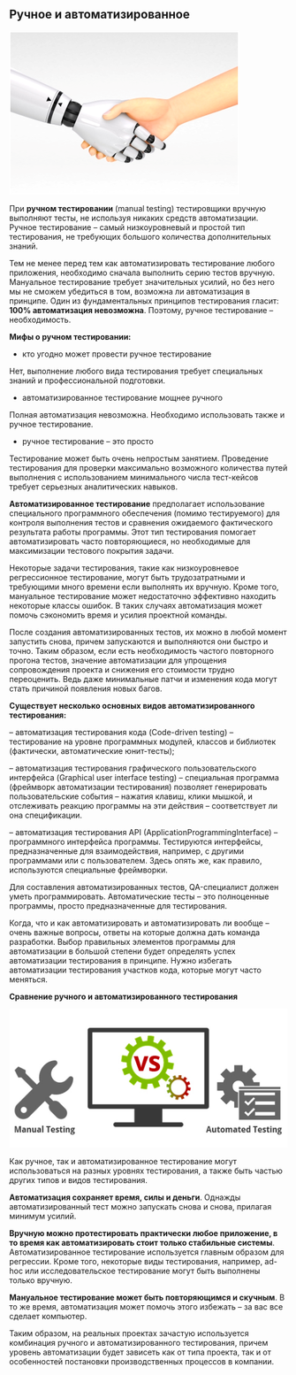 ## Ручное и автоматизированное

![](../img/img_20.png)

При **ручном тестировании** (manual testing) тестировщики вручную выполняют тесты, не используя никаких средств
автоматизации. Ручное тестирование – самый низкоуровневый и простой тип тестирования, не требующих большого количества
дополнительных знаний.

Тем не менее перед тем как автоматизировать тестирование любого приложения, необходимо сначала выполнить серию тестов
вручную. Мануальное тестирование требует значительных усилий, но без него мы не сможем убедиться в том, возможна ли
автоматизация в принципе. Один из фундаментальных принципов тестирования гласит: **100% автоматизация невозможна**.
Поэтому, ручное тестирование – необходимость.

**Мифы о ручном тестировании:**

- кто угодно может провести ручное тестирование

Нет, выполнение любого вида тестирования требует специальных знаний и профессиональной подготовки.

- автоматизированное тестирование мощнее ручного

Полная автоматизация невозможна. Необходимо использовать также и ручное тестирование.

- ручное тестирование – это просто

Тестирование может быть очень непростым занятием. Проведение тестирования для проверки максимально возможного количества
путей выполнения с использованием минимального числа тест-кейсов требует серьезных аналитических навыков.

**Автоматизированное тестирование** предполагает использование специального программного обеспечения (помимо
тестируемого) для контроля выполнения тестов и сравнения ожидаемого фактического результата работы программы. Этот тип
тестирования помогает автоматизировать часто повторяющиеся, но необходимые для максимизации тестового покрытия задачи.

Некоторые задачи тестирования, такие как низкоуровневое регрессионное тестирование, могут быть трудозатратными и
требующими много времени если выполнять их вручную. Кроме того, мануальное тестирование может недостаточно эффективно
находить некоторые классы ошибок. В таких случаях автоматизация может помочь сэкономить время и усилия проектной
команды.

После создания автоматизированных тестов, их можно в любой момент запустить снова, причем запускаются и выполняются они
быстро и точно. Таким образом, если есть необходимость частого повторного прогона тестов, значение автоматизации для
упрощения сопровождения проекта и снижения его стоимости трудно переоценить. Ведь даже минимальные патчи и изменения
кода могут стать причиной появления новых багов.

**Существует несколько основных видов автоматизированного тестирования:**

– автоматизация тестирования кода (Code-driven testing) – тестирование на уровне программных модулей, классов и
библиотек (фактически, автоматические юнит-тесты);

– автоматизация тестирования графического пользовательского интерфейса (Graphical user interface testing) – специальная
программа (фреймворк автоматизации тестирования) позволяет генерировать пользовательские события – нажатия клавиш, клики
мышкой, и отслеживать реакцию программы на эти действия – соответствует ли она спецификации.

– автоматизация тестирования API (ApplicationProgrammingInterface) – программного интерфейса программы. Тестируются
интерфейсы, предназначенные для взаимодействия, например, с другими программами или с пользователем. Здесь опять же, как
правило, используются специальные фреймворки.

Для составления автоматизированных тестов, QA-специалист должен уметь программировать. Автоматические тесты – это
полноценные программы, просто предназначенные для тестирования.

Когда, что и как автоматизировать и автоматизировать ли вообще – очень важные вопросы, ответы на которые должна дать
команда разработки. Выбор правильных элементов программы для автоматизации в большой степени будет определять успех
автоматизации тестирования в принципе. Нужно избегать автоматизации тестирования участков кода, которые могут часто
меняться.

**Сравнение ручного и автоматизированного тестирования**

![](../img/img_21.png)

Как ручное, так и автоматизированное тестирование могут использоваться на разных уровнях тестирования, а также быть
частью других типов и видов тестирования.

**Автоматизация сохраняет время, силы и деньги**. Однажды автоматизированный тест можно запускать снова и снова,
прилагая минимум усилий.

**Вручную можно протестировать практически любое приложение, в то время как автоматизировать стоит только стабильные
системы**. Автоматизированное тестирование используется главным образом для регрессии. Кроме того, некоторые виды
тестирования, например, ad-hoc или исследовательское тестирование могут быть выполнены только вручную.

**Мануальное тестирование может быть повторяющимся и скучным**. В то же время, автоматизация может помочь этого избежать
– за вас все сделает компьютер.

Таким образом, на реальных проектах зачастую используется комбинация ручного и автоматизированного тестирования, причем
уровень автоматизации будет зависеть как от типа проекта, так и от особенностей постановки производственных процессов в
компании.